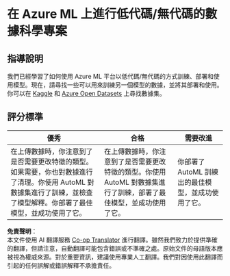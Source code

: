 <!--
CO_OP_TRANSLATOR_METADATA:
{
  "original_hash": "8fdc4a5fd9bc27a8d2ebef995dfbf73f",
  "translation_date": "2025-08-24T13:04:50+00:00",
  "source_file": "5-Data-Science-In-Cloud/18-Low-Code/assignment.md",
  "language_code": "tw"
}
-->
# 在 Azure ML 上進行低代碼/無代碼的數據科學專案

## 指導說明

我們已經學習了如何使用 Azure ML 平台以低代碼/無代碼的方式訓練、部署和使用模型。現在，請尋找一些可以用來訓練另一個模型的數據，並將其部署和使用。你可以在 [Kaggle](https://kaggle.com) 和 [Azure Open Datasets](https://azure.microsoft.com/services/open-datasets/catalog?WT.mc_id=academic-77958-bethanycheum&ocid=AID3041109) 上尋找數據集。

## 評分標準

| 優秀 | 合格 | 需要改進 |
|------|------|----------|
|在上傳數據時，你注意到了是否需要更改特徵的類型。如果需要，你也對數據進行了清理。你使用 AutoML 對數據集進行了訓練，並檢查了模型解釋。你部署了最佳模型，並成功使用了它。 | 在上傳數據時，你注意到了是否需要更改特徵的類型。你使用 AutoML 對數據集進行了訓練，部署了最佳模型，並成功使用了它。 | 你部署了 AutoML 訓練出的最佳模型，並成功使用了它。 |

**免責聲明**：  
本文件使用 AI 翻譯服務 [Co-op Translator](https://github.com/Azure/co-op-translator) 進行翻譯。雖然我們致力於提供準確的翻譯，但請注意，自動翻譯可能包含錯誤或不準確之處。原始文件的母語版本應被視為權威來源。對於重要資訊，建議使用專業人工翻譯。我們對因使用此翻譯而引起的任何誤解或錯誤解釋不承擔責任。